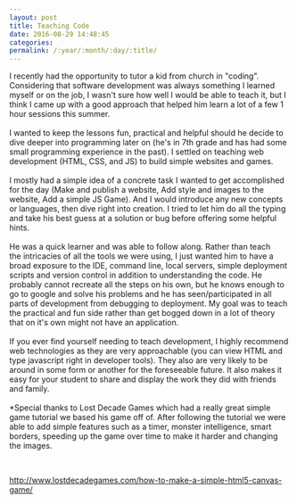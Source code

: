```yaml
---
layout: post
title: Teaching Code
date: 2016-08-29 14:48:45
categories: 
permalink: /:year/:month/:day/:title/
---
```

<div><span>I recently had the opportunity to tutor a kid from church in "coding". Considering that software development was always something I learned myself or on the job, I wasn't sure how well I would be able to teach it, but I think I came up with a good approach that helped him learn a lot of a few 1 hour sessions this summer.</span></div>
<div><span>&nbsp;</span></div>
<div><span>I wanted to keep the lessons fun, practical and helpful should he decide to dive deeper into programming later on (he's in 7th grade and has had some small programming experience in the past). I settled on teaching web development (HTML, CSS, and JS) to build simple websites and games.</span></div>
<div><span>&nbsp;</span></div>
<div><span>I mostly had a simple idea of a concrete task I wanted to get accomplished for the day (Make and publish a website, Add style and images to the website, Add a simple JS Game). And I would introduce any new concepts or languages, then dive right into creation. I tried to let him do all the typing and take his best guess at a solution or bug before offering some helpful hints.</span></div>
<div><span>&nbsp;</span></div>
<div><span>He was a quick learner and was able to follow along. Rather than teach the&nbsp;intricacies&nbsp;of all the tools we were using, I just wanted him to have a broad exposure to the IDE, command line, local servers, simple deployment scripts and version control in addition to understanding the code. He probably cannot recreate all the steps on his own, but he knows enough to go to google and solve his problems and he has seen/participated in all parts of development from debugging to deployment. My goal was to teach the practical and fun side rather than get bogged down in a lot of theory that on it's own might not have an application.</span></div>
<div><span>&nbsp;</span></div>
<div><span>If you ever find yourself needing to teach development, I highly recommend web technologies as they are very approachable (you can view HTML and type javascript right in developer tools). They also are very likely to be around in some form or another for the foreseeable future. It also makes it easy for your student to share and display the work they did with friends and family.</span></div>
<div><span>&nbsp;</span></div>
<div><span>*Special thanks to Lost Decade Games which had a really great simple game tutorial we based his game off of. After following the tutorial we were able to add simple features such as a timer, monster intelligence, smart borders, speeding up the game over time to make it harder and changing the images.</span></div>
<p>&nbsp;</p>
<div><span><a href="http://www.lostdecadegames.com/how-to-make-a-simple-html5-canvas-game/">http://www.lostdecadegames.com/how-to-make-a-simple-html5-canvas-game/</a></span></div>